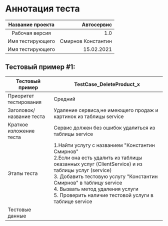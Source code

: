 # Аннотация теста
Название проекта | Автосервис
:---:|---:
Рабочая версия | 1.0
Имя тестирующего| Смирнов Константин
Имя тестирующего |15.02.2021
 
## Тестовый пример #1:
Тестовый пример | TestCase_DeleteProduct_x
---|---
Приоритет тестирования | Средний
Заголовок/название теста | Удаление сервиса,не имеющего продаж и картинок из таблицы service 
Краткое изложение теста |   Сервис должен без ошибок удалиться из таблицы service
Этапы теста |    1.Найти услугу с названием "Константин Смирнов" <br> 2.Если она есть удалить из таблицы оказанных услуг (ClientService) и из таблицы услуг (service) <br> 3. Добавить тестовую услугу "Константин Смирнов" в таблицу service <br> 4. Вызвать метод удаления услуги <br> 5. Проверить наличие тестовой услуги в таблице service 
Тестовые данные | 
